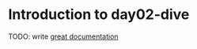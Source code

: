 # Introduction to day02-dive

TODO: write [great documentation](http://jacobian.org/writing/what-to-write/)

